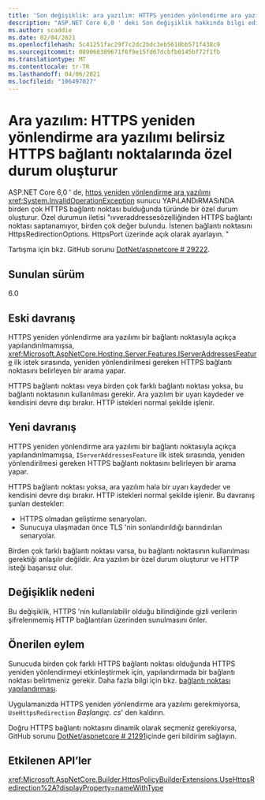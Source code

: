 ```yaml
---
title: 'Son değişiklik: ara yazılım: HTTPS yeniden yönlendirme ara yazılımı belirsiz HTTPS bağlantı noktalarında özel durum oluşturur'
description: "ASP.NET Core 6,0 ' deki Son değişiklik hakkında bilgi edinin: HTTPS yeniden yönlendirme ara yazılımı, belirsiz HTTPS bağlantı noktalarında özel durum oluşturur"
ms.author: scaddie
ms.date: 02/04/2021
ms.openlocfilehash: 5c41251fac29f7c2dc2bdc3eb5610bb571f438c9
ms.sourcegitcommit: 089068389671f6f9e15fd67dcbfb0145bf72f1fb
ms.translationtype: MT
ms.contentlocale: tr-TR
ms.lasthandoff: 04/06/2021
ms.locfileid: "106497027"
---
```

# <a name="middleware-https-redirection-middleware-throws-exception-on-ambiguous-https-ports"></a>Ara yazılım: HTTPS yeniden yönlendirme ara yazılımı belirsiz HTTPS bağlantı noktalarında özel durum oluşturur

ASP.NET Core 6,0 ' de, [https yeniden yönlendirme ara yazılımı](xref:Microsoft.AspNetCore.Builder.HttpsPolicyBuilderExtensions.UseHttpsRedirection%2A) <xref:System.InvalidOperationException> sunucu YAPıLANDıRMASıNDA birden çok HTTPS bağlantı noktası bulduğunda türünde bir özel durum oluşturur. Özel durumun iletisi "ıvveraddressesözelliğinden HTTPS bağlantı noktası saptanamıyor, birden çok değer bulundu. İstenen bağlantı noktasını HttpsRedirectionOptions. HttpsPort üzerinde açık olarak ayarlayın. "

Tartışma için bkz. GitHub sorunu [DotNet/aspnetcore # 29222](https://github.com/dotnet/aspnetcore/issues/29222).

## <a name="version-introduced"></a>Sunulan sürüm

6.0

## <a name="old-behavior"></a>Eski davranış

HTTPS yeniden yönlendirme ara yazılımı bir bağlantı noktasıyla açıkça yapılandırılmamışsa, <xref:Microsoft.AspNetCore.Hosting.Server.Features.IServerAddressesFeature> ilk istek sırasında, yeniden yönlendirilmesi gereken HTTPS bağlantı noktasını belirleyen bir arama yapar.

HTTPS bağlantı noktası veya birden çok farklı bağlantı noktası yoksa, bu bağlantı noktasının kullanılması gerekir. Ara yazılım bir uyarı kaydeder ve kendisini devre dışı bırakır. HTTP istekleri normal şekilde işlenir.

## <a name="new-behavior"></a>Yeni davranış

HTTPS yeniden yönlendirme ara yazılımı bir bağlantı noktasıyla açıkça yapılandırılmamışsa, `IServerAddressesFeature` ilk istek sırasında, yeniden yönlendirilmesi gereken HTTPS bağlantı noktasını belirleyen bir arama yapar.

HTTPS bağlantı noktası yoksa, ara yazılım hala bir uyarı kaydeder ve kendisini devre dışı bırakır. HTTP istekleri normal şekilde işlenir. Bu davranış şunları destekler:

* HTTPS olmadan geliştirme senaryoları.
* Sunucuya ulaşmadan önce TLS 'nin sonlandırıldığı barındırılan senaryolar.

Birden çok farklı bağlantı noktası varsa, bu bağlantı noktasının kullanılması gerektiği anlaşılır değildir. Ara yazılım bir özel durum oluşturur ve HTTP isteği başarısız olur.

## <a name="reason-for-change"></a>Değişiklik nedeni

Bu değişiklik, HTTPS 'nin kullanılabilir olduğu bilindiğinde gizli verilerin şifrelenmemiş HTTP bağlantıları üzerinden sunulmasını önler.

## <a name="recommended-action"></a>Önerilen eylem

Sunucuda birden çok farklı HTTPS bağlantı noktası olduğunda HTTPS yeniden yönlendirmeyi etkinleştirmek için, yapılandırmada bir bağlantı noktası belirtmeniz gerekir. Daha fazla bilgi için bkz. [bağlantı noktası yapılandırması](/aspnet/core/security/enforcing-ssl?view=aspnetcore-5.0&preserve-view=true#port-configuration).

Uygulamanızda HTTPS yeniden yönlendirme ara yazılımı gerekmiyorsa, `UseHttpsRedirection` *Başlangıç. cs*' den kaldırın.

Doğru HTTPS bağlantı noktasını dinamik olarak seçmeniz gerekiyorsa, GitHub sorunu [DotNet/aspnetcore # 21291](https://github.com/dotnet/aspnetcore/issues/21291)içinde geri bildirim sağlayın.

## <a name="affected-apis"></a>Etkilenen API’ler

<xref:Microsoft.AspNetCore.Builder.HttpsPolicyBuilderExtensions.UseHttpsRedirection%2A?displayProperty=nameWithType>

<!--

## Category

ASP.NET Core

## Affected APIs

`Overload:Microsoft.AspNetCore.Builder.HttpsPolicyBuilderExtensions.UseHttpsRedirection`

-->
